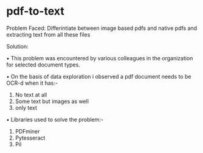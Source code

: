 # pdf-to-text


Problem Faced: Differintiate between image based pdfs and native pdfs and extracting text from all these files

Solution:

• This problem was encountered by various colleagues in the organization for selected document types.

• On the basis of data exploration i observed a pdf document needs to be OCR-d when it has:- 
  1) No text at all
  2) Some text but images as well
  3) only text

• Libraries used to solve the problem:-
  1) PDFminer
  2) Pytesseract
  3) Pil
  


 
